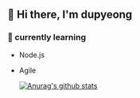 ## 🌠 Hi there, I'm dupyeong

### 🌱 currently learning

- Node.js
- Agile


  [![Anurag's github stats](https://github-readme-stats.vercel.app/api?username=pangcurry)](https://github.com/anuraghazra/github-readme-stats)


<!-- 
**pangcurry/pangcurry** is a ✨ _special_ ✨ repository because its `README.md` (this file) appears on your GitHub profile.

Here are some ideas to get you started:

- 🔭 I’m currently working on ...
- 👯 I’m looking to collaborate on ...
- 🤔 I’m looking for help with ...
- 💬 Ask me about ...
- 📫 How to reach me: ...
- 😄 Pronouns: ...
- ⚡ Fun fact: ...

 -->
